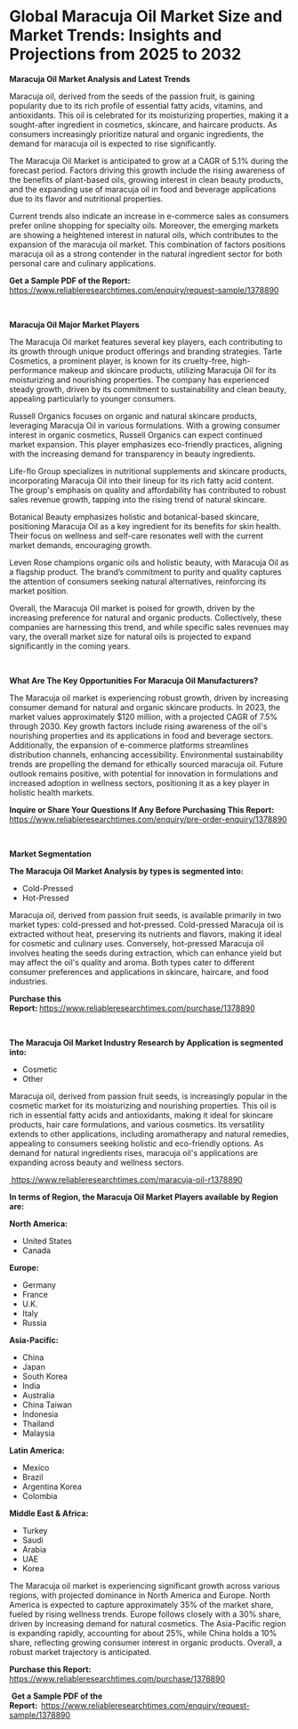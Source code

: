<p><h1>Global Maracuja Oil Market Size and Market Trends: Insights and Projections from 2025 to 2032</h1></p><p><strong>Maracuja Oil Market Analysis and Latest Trends</strong></p>
<p><p>Maracuja oil, derived from the seeds of the passion fruit, is gaining popularity due to its rich profile of essential fatty acids, vitamins, and antioxidants. This oil is celebrated for its moisturizing properties, making it a sought-after ingredient in cosmetics, skincare, and haircare products. As consumers increasingly prioritize natural and organic ingredients, the demand for maracuja oil is expected to rise significantly.</p><p>The Maracuja Oil Market is anticipated to grow at a CAGR of 5.1% during the forecast period. Factors driving this growth include the rising awareness of the benefits of plant-based oils, growing interest in clean beauty products, and the expanding use of maracuja oil in food and beverage applications due to its flavor and nutritional properties. </p><p>Current trends also indicate an increase in e-commerce sales as consumers prefer online shopping for specialty oils. Moreover, the emerging markets are showing a heightened interest in natural oils, which contributes to the expansion of the maracuja oil market. This combination of factors positions maracuja oil as a strong contender in the natural ingredient sector for both personal care and culinary applications.</p></p>
<p><strong>Get a Sample PDF of the Report:&nbsp;</strong> <a href="https://www.reliableresearchtimes.com/enquiry/request-sample/1378890?utm_campaign=2633&utm_medium=2&utm_source=Github&utm_content=ia&utm_term=15042025&utm_id=maracuja-oil">https://www.reliableresearchtimes.com/enquiry/request-sample/1378890</a></p>
<p>&nbsp;</p>
<p><strong>Maracuja Oil Major Market Players</strong></p>
<p><p>The Maracuja Oil market features several key players, each contributing to its growth through unique product offerings and branding strategies. Tarte Cosmetics, a prominent player, is known for its cruelty-free, high-performance makeup and skincare products, utilizing Maracuja Oil for its moisturizing and nourishing properties. The company has experienced steady growth, driven by its commitment to sustainability and clean beauty, appealing particularly to younger consumers.</p><p>Russell Organics focuses on organic and natural skincare products, leveraging Maracuja Oil in various formulations. With a growing consumer interest in organic cosmetics, Russell Organics can expect continued market expansion. This player emphasizes eco-friendly practices, aligning with the increasing demand for transparency in beauty ingredients.</p><p>Life-flo Group specializes in nutritional supplements and skincare products, incorporating Maracuja Oil into their lineup for its rich fatty acid content. The group's emphasis on quality and affordability has contributed to robust sales revenue growth, tapping into the rising trend of natural skincare.</p><p>Botanical Beauty emphasizes holistic and botanical-based skincare, positioning Maracuja Oil as a key ingredient for its benefits for skin health. Their focus on wellness and self-care resonates well with the current market demands, encouraging growth.</p><p>Leven Rose champions organic oils and holistic beauty, with Maracuja Oil as a flagship product. The brand’s commitment to purity and quality captures the attention of consumers seeking natural alternatives, reinforcing its market position.</p><p>Overall, the Maracuja Oil market is poised for growth, driven by the increasing preference for natural and organic products. Collectively, these companies are harnessing this trend, and while specific sales revenues may vary, the overall market size for natural oils is projected to expand significantly in the coming years.</p></p>
<p>&nbsp;</p>
<p><strong>What Are The Key Opportunities For Maracuja Oil Manufacturers?</strong></p>
<p><p>The Maracuja oil market is experiencing robust growth, driven by increasing consumer demand for natural and organic skincare products. In 2023, the market values approximately $120 million, with a projected CAGR of 7.5% through 2030. Key growth factors include rising awareness of the oil's nourishing properties and its applications in food and beverage sectors. Additionally, the expansion of e-commerce platforms streamlines distribution channels, enhancing accessibility. Environmental sustainability trends are propelling the demand for ethically sourced maracuja oil. Future outlook remains positive, with potential for innovation in formulations and increased adoption in wellness sectors, positioning it as a key player in holistic health markets.</p></p>
<p><strong>Inquire or Share Your Questions If Any Before Purchasing This Report:</strong> <a href="https://www.reliableresearchtimes.com/enquiry/pre-order-enquiry/1378890?utm_campaign=2633&utm_medium=2&utm_source=Github&utm_content=ia&utm_term=15042025&utm_id=maracuja-oil">https://www.reliableresearchtimes.com/enquiry/pre-order-enquiry/1378890</a></p>
<p>&nbsp;</p>
<p><strong>Market Segmentation</strong></p>
<p><strong>The Maracuja Oil Market Analysis by types is segmented into:</strong></p>
<p><ul><li>Cold-Pressed</li><li>Hot-Pressed</li></ul></p>
<p><p>Maracuja oil, derived from passion fruit seeds, is available primarily in two market types: cold-pressed and hot-pressed. Cold-pressed Maracuja oil is extracted without heat, preserving its nutrients and flavors, making it ideal for cosmetic and culinary uses. Conversely, hot-pressed Maracuja oil involves heating the seeds during extraction, which can enhance yield but may affect the oil's quality and aroma. Both types cater to different consumer preferences and applications in skincare, haircare, and food industries.</p></p>
<p><strong>Purchase this Report:&nbsp;</strong><a href="https://www.reliableresearchtimes.com/purchase/1378890?utm_campaign=2633&utm_medium=2&utm_source=Github&utm_content=ia&utm_term=15042025&utm_id=maracuja-oil">https://www.reliableresearchtimes.com/purchase/1378890</a></p>
<p>&nbsp;</p>
<p><strong>The Maracuja Oil Market Industry Research by Application is segmented into:</strong></p>
<p><ul><li>Cosmetic</li><li>Other</li></ul></p>
<p><p>Maracuja oil, derived from passion fruit seeds, is increasingly popular in the cosmetic market for its moisturizing and nourishing properties. This oil is rich in essential fatty acids and antioxidants, making it ideal for skincare products, hair care formulations, and various cosmetics. Its versatility extends to other applications, including aromatherapy and natural remedies, appealing to consumers seeking holistic and eco-friendly options. As demand for natural ingredients rises, maracuja oil's applications are expanding across beauty and wellness sectors.</p></p>
<p><a href="https://www.reliableresearchtimes.com/maracuja-oil-r1378890?utm_campaign=2633&utm_medium=2&utm_source=Github&utm_content=ia&utm_term=15042025&utm_id=maracuja-oil">&nbsp;https://www.reliableresearchtimes.com/maracuja-oil-r1378890</a></p>
<p><strong>In terms of Region, the Maracuja Oil Market Players available by Region are:</strong></p>
<p>
    <p> <strong> North America: </strong>
        <ul>
            <li>United States</li>
            <li>Canada</li>
        </ul>
        </p> 
    <p> <strong> Europe: </strong>
        <ul>
            <li>Germany</li>
            <li>France</li>
            <li>U.K.</li>
            <li>Italy</li>
            <li>Russia</li>
        </ul>
        </p> 
    <p> <strong> Asia-Pacific: </strong>
        <ul>
            <li>China</li>
            <li>Japan</li>
            <li>South Korea</li>
            <li>India</li>
            <li>Australia</li>
            <li>China Taiwan</li>
            <li>Indonesia</li>
            <li>Thailand</li>
            <li>Malaysia</li>
        </ul>
        </p> 
    <p> <strong> Latin America: </strong>
        <ul>
            <li>Mexico</li>
            <li>Brazil</li>
            <li>Argentina Korea</li>
            <li>Colombia</li>
        </ul>
        </p> 
    <p> <strong> Middle East & Africa: </strong>
        <ul>
            <li>Turkey</li>
            <li>Saudi</li>
            <li>Arabia</li>
            <li>UAE</li>
            <li>Korea</li>
        </ul>
    </p>
    </p>
<p><p>The Maracuja oil market is experiencing significant growth across various regions, with projected dominance in North America and Europe. North America is expected to capture approximately 35% of the market share, fueled by rising wellness trends. Europe follows closely with a 30% share, driven by increasing demand for natural cosmetics. The Asia-Pacific region is expanding rapidly, accounting for about 25%, while China holds a 10% share, reflecting growing consumer interest in organic products. Overall, a robust market trajectory is anticipated.</p></p>
<p><strong>Purchase this Report: </strong><a href="https://www.reliableresearchtimes.com/purchase/1378890?utm_campaign=2633&utm_medium=2&utm_source=Github&utm_content=ia&utm_term=15042025&utm_id=maracuja-oil">https://www.reliableresearchtimes.com/purchase/1378890</a></p>
<p>&nbsp;<strong>Get a Sample PDF of the Report:&nbsp;&nbsp;</strong><a href="https://www.reliableresearchtimes.com/enquiry/request-sample/1378890?utm_campaign=2633&utm_medium=2&utm_source=Github&utm_content=ia&utm_term=15042025&utm_id=maracuja-oil">https://www.reliableresearchtimes.com/enquiry/request-sample/1378890</a></p>
<p><strong></strong></p>
<p><p></p><p></p><p></p></p>